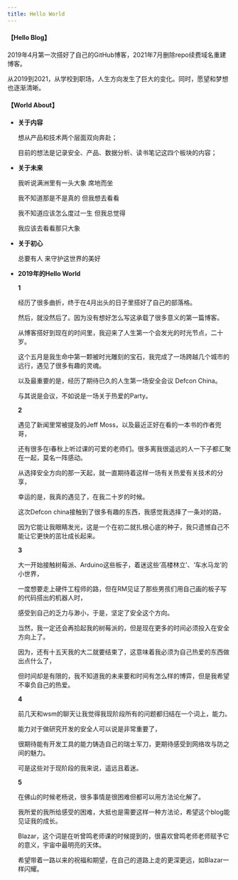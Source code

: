 ```yaml
---
title: Hello World
---
```

#### 【Hello Blog】

​      2019年4月第一次搭好了自己的GitHub博客，2021年7月删除repo续费域名重建博客。

​      从2019到2021，从学校到职场，人生方向发生了巨大的变化。同时，愿望和梦想也逐渐清晰。

#### 【World About】

+ **关于内容**

   想从产品和技术两个层面双向奔赴；

   目前的想法是记录安全、产品、数据分析、读书笔记这四个板块的内容；

+ **关于未来**

  我听说满洲里有一头大象 席地而坐

  我不知道那是不是真的 但我想去看看

  我不知道应该怎么度过一生 但我总觉得

  我应该去看看那只大象

+ **关于初心**

   总要有人 来守护这世界的美好

+ **2019年的Hello World**

  **1**

  经历了很多曲折，终于在4月出头的日子里搭好了自己的部落格。

  然后，就没然后了。因为没有想好怎么写这承载了很多意义的第一篇博客。

  从博客搭好到现在的时间里，我迎来了人生第一个会发光的时光节点，二十岁。

  这个五月是我生命中第一颗被时光雕刻的宝石，我完成了一场跨越几个城市的远行，遇见了很多有趣的灵魂。

  以及最重要的是，经历了期待已久的人生第一场安全会议 Defcon China。

  与其说是会议，不如说是一场关于热爱的Party。

  **2**

  遇见了新闻里常被提及的Jeff Moss，以及最近正好在看的一本书的作者兜哥，

  还有很多在i春秋上听过课的可爱的老师们。很多离我很遥远的人一下子都汇聚在一起，莫名一阵感动。

  从选择安全方向的那一天起，就一直期待着这样一场有关热爱有关技术的分享，

  幸运的是，我真的遇见了，在我二十岁的时候。

  这次Defcon china接触到了很多有趣的东西，我感觉我选择了一条对的路，

  因为它能让我眼睛发光，这是一个在初二就扎根心底的种子，我只遗憾自己不能让它更快的茁壮成长起来。

  **3**

  大一开始接触树莓派、Arduino这些板子，着迷这些‘高楼林立’、‘车水马龙’的小世界，

  一度想要走上硬件工程师的路，但在RM见证了那些男孩们用自己画的板子写的代码搭出的机器人时，

  感受到自己的乏力与渺小，于是，坚定了安全这个方向。

  当然，我一定还会再拾起我的树莓派的，但是现在更多的时间必须投入在安全方向上了。

  因为，还有十五天我的大二就要结束了，这意味着我必须为自己热爱的东西做出点什么了，

  但时间却是有限的，我不知道我的未来要和时间有怎么样的博弈，但是我希望不辜负自己的热爱。

  **4**

  前几天和wsm的聊天让我觉得我现阶段所有的问题都归结在一个词上，能力。

  能力对于做研究开发的安全人可以说是非常重要了，

  很期待能有开发工具的能力铸造自己的瑞士军刀，更期待感受到网络攻与防之间的魅力。

  可是这些对于现阶段的我来说，遥远且着迷。

  **5**

  在佛山的时候老杨说，很多事情是很困难但都可以用方法论化解了。

  我所爱的我所给感受的困难，大抵也是需要这样一种方法论，希望这个blog能见证我的成长。

  Blazar，这个词是在听曾鸣老师课的时候提到的，很喜欢曾鸣老师老师赋予它的意义，宇宙中最明亮的天体。

  希望带着一路以来的祝福和期望，在自己的道路上走的更深更远，如Blazar一样闪耀。

    

  

